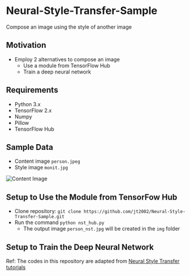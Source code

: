 # Neural-Style-Transfer-Sample
Compose an image using the style of another image

## Motivation
- Employ 2 alternatives to compose an image
  - Use a module from TensorFlow Hub
  - Train a deep neural network

## Requirements
- Python 3.x
- TensorFlow 2.x
- Numpy
- Pillow
- TensorFlow Hub

## Sample Data
- Content image `person.jpeg`
- Style image `monit.jpg`

![Content Image](https://github.com/jt2002/Neural-Style-Transfer-Sample/tree/master/img/person.jpeg?raw=True)

## Setup to Use the Module from TensorFow Hub
- Clone repository: `git clone https://github.com/jt2002/Neural-Style-Transfer-Sample.git`
- Run the command `python nst_hub.py`
  - The output image `person_nst.jpg` will be created in the `img` folder

## Setup to Train the Deep Neural Network

Ref: The codes in this repository are adapted from [Neural Style Transfer tutorials](https://www.tensorflow.org/tutorials/generative/style_transfer)
